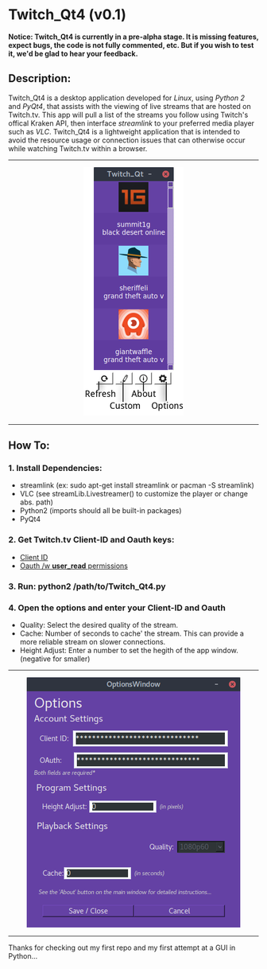 # Twitch_Qt4 (v0.1)
**Notice: Twitch_Qt4 is currently in a pre-alpha stage. It is missing features, expect bugs, the code is not fully commented, etc. But if you wish to test it, we'd be glad to hear your feedback.**

## Description:
Twitch_Qt4 is a desktop application developed for *Linux*, using *Python 2* and *PyQt4*, that assists with the viewing of live streams that are hosted on Twitch.tv. This app will pull a list of the streams you follow using Twitch's offical Kraken API, then interface *streamlink* to your preferred media player such as *VLC*. Twitch_Qt4 is a lightweight application that is intended to avoid the resource usage or connection issues that can otherwise occur while watching Twitch.tv within a browser.

<hr>

<p align="center">
  <img src="https://github.com/datguy-dev/Twitch_Qt4/blob/master/assets/UI.png" title="Main Window">
</p>

<hr>

## How To:
### 1. Install Dependencies:
  * streamlink (ex: sudo apt-get install streamlink or pacman -S streamlink)
  * VLC (see streamLib.Livestreamer() to customize the player or change abs. path)
  * Python2 (imports should all be built-in packages)
  * PyQt4
  
### 2. Get Twitch.tv Client-ID and Oauth keys:
   * [Client ID](https://blog.twitch.tv/client-id-required-for-kraken-api-calls-afbb8e95f843)
   * [Oauth /w **user_read** permissions](http://twitchapps.com/tokengen/)
   
### 3. Run: python2 /path/to/Twitch_Qt4.py

### 4. Open the options and enter your Client-ID and Oauth
   - Quality: Select the desired quality of the stream.
   - Cache: Number of seconds to cache' the stream. This can provide a more reliable stream on slower connections.
   - Height Adjust: Enter a number to set the hegith of the app window. (negative for smaller)

<hr>

<p align="center">
  <img src="https://github.com/datguy-dev/Twitch_Qt4/blob/master/assets/options.png" title="Options Window">
</p>

<hr>

Thanks for checking out my first repo and my first attempt at a GUI in Python...
